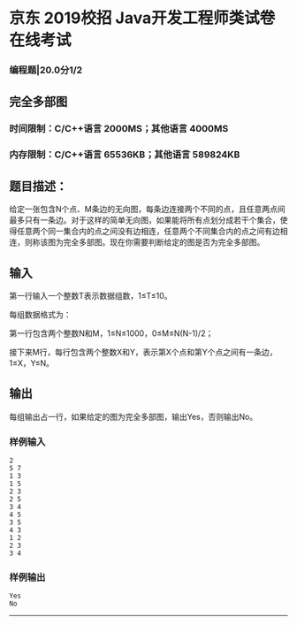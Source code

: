 # 京东 2019校招 Java开发工程师类试卷在线考试
### 编程题|20.0分1/2
## 完全多部图
### 时间限制：C/C++语言 2000MS；其他语言 4000MS
### 内存限制：C/C++语言 65536KB；其他语言 589824KB
## 题目描述：
给定一张包含N个点、M条边的无向图，每条边连接两个不同的点，且任意两点间最多只有一条边。对于这样的简单无向图，如果能将所有点划分成若干个集合，使得任意两个同一集合内的点之间没有边相连，任意两个不同集合内的点之间有边相连，则称该图为完全多部图。现在你需要判断给定的图是否为完全多部图。
## 输入
第一行输入一个整数T表示数据组数，1≤T≤10。

每组数据格式为：

第一行包含两个整数N和M，1≤N≤1000，0≤M≤N(N-1)/2；

接下来M行，每行包含两个整数X和Y，表示第X个点和第Y个点之间有一条边，1≤X，Y≤N。
## 输出
每组输出占一行，如果给定的图为完全多部图，输出Yes，否则输出No。

### 样例输入
	2
	5 7
	1 3
	1 5
	2 3
	2 5
	3 4
	4 5
	3 5
	4 3
	1 2
	2 3
	3 4
### 样例输出
	Yes
	No

----
